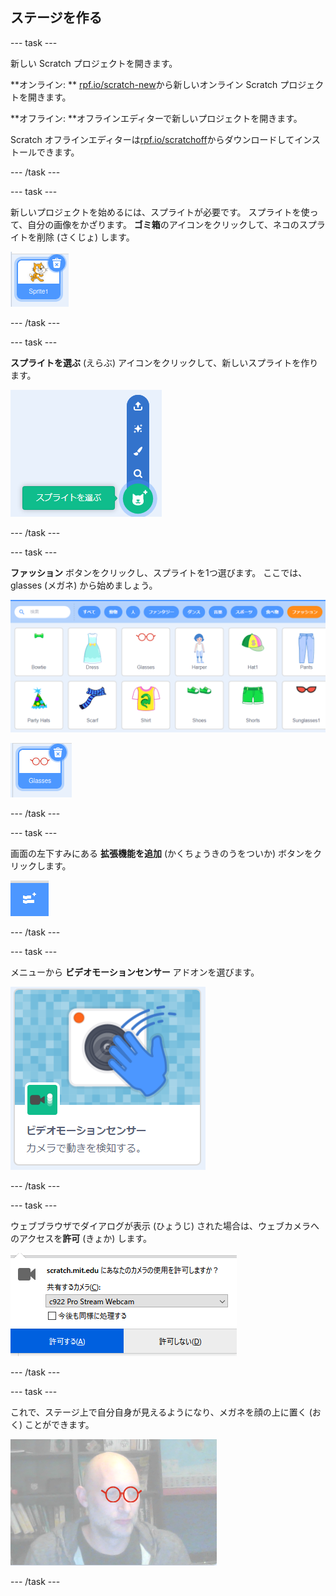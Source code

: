 ## ステージを作る

--- task ---

新しい Scratch プロジェクトを開きます。

**オンライン: ** [rpf.io/scratch-new](https://rpf.io/scratch-new)から新しいオンライン Scratch プロジェクトを開きます。

**オフライン: **オフラインエディターで新しいプロジェクトを開きます。

Scratch オフラインエディターは[rpf.io/scratchoff](https://rpf.io/scratchoff)からダウンロードしてインストールできます。

--- /task ---

--- task ---

新しいプロジェクトを始めるには、スプライトが必要です。 スプライトを使って、自分の画像をかざります。 **ゴミ箱**のアイコンをクリックして、ネコのスプライトを削除 (さくじょ) します。

![ネコのスプライトのゴミ箱アイコンを表す画像](images/delete-sprite.png)

--- /task ---

--- task ---

**スプライトを選ぶ** (えらぶ) アイコンをクリックして、新しいスプライトを作ります。

![展開 (てんかい) された「スプライトを選ぶ」アイコンを表す画像](images/new-sprite.png)

--- /task ---

--- task ---

**ファッション** ボタンをクリックし、スプライトを1つ選びます。 ここでは、glasses (メガネ) から始めましょう。

![ファッションスプライトを表す画像](images/fashion.png)

![メガネのスプライトを表す画像](images/glasses.png)

--- /task ---

--- task ---

画面の左下すみにある **拡張機能を追加** (かくちょうきのうをついか) ボタンをクリックします。

![拡張機能の追加ボタンを表す画像](images/add-extension.png)

--- /task ---

--- task ---

メニューから **ビデオモーションセンサー** アドオンを選びます。

![ビデオ拡張ライブラリの選択 (せんたく) を表す画像](images/video-extension.png)

--- /task ---

--- task ---

ウェブブラウザでダイアログが表示 (ひょうじ) された場合は、ウェブカメラへのアクセスを**許可** (きょか) します。

![カメラへのアクセスを許可するダイアログを表す画像](images/allow-camera.png)

--- /task ---

--- task ---

これで、ステージ上で自分自身が見えるようになり、メガネを顔の上に置く (おく) ことができます。

![顔にメガネをのせた男の人を表す画像](images/man-with-glasses.png)

--- /task ---





